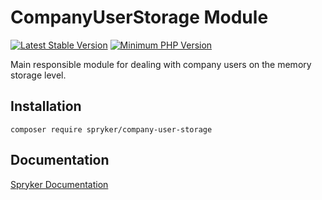# CompanyUserStorage Module
[![Latest Stable Version](https://poser.pugx.org/spryker/company-user-storage/v/stable.svg)](https://packagist.org/packages/spryker/company-user-storage)
[![Minimum PHP Version](https://img.shields.io/badge/php-%3E%3D%207.4-8892BF.svg)](https://php.net/)

Main responsible module for dealing with company users on the memory storage level.

## Installation

```
composer require spryker/company-user-storage
```

## Documentation

[Spryker Documentation](https://academy.spryker.com/developing_with_spryker/module_guide/modules.html)
